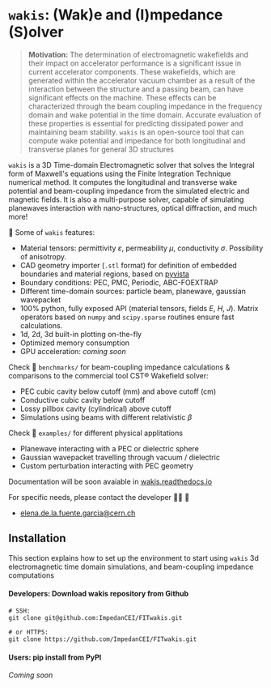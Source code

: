 # `wakis`: (Wak)e and (I)mpedance (S)olver

> **Motivation:** The determination of electromagnetic wakefields and their impact on accelerator performance is a significant issue in current accelerator components. These wakefields, which are generated within the accelerator vacuum chamber as a result of the interaction between the structure and a passing beam, can have significant effects on the machine. 
These effects can be characterized through the beam coupling impedance in the frequency domain and wake potential in the time domain. Accurate evaluation of these properties is essential for predicting dissipated power and maintaining beam stability. 
`wakis` is an open-source tool that can compute wake potential and impedance for both longitudinal and transverse planes for general 3D structures

`wakis` is a 3D Time-domain Electromagnetic solver that solves the Integral form of Maxwell's equations using the Finite Integration Technique numerical method. It computes the longitudinal and transverse wake potential and beam-coupling impedance from the simulated electric and magnetic fields. It is also a multi-purpose solver, capable of simulating planewaves interaction with nano-structures, optical diffraction, and much more!

:rocket: Some of `wakis` features:
* Material tensors: permittivity $\varepsilon$, permeability $\mu$, conductivity $\sigma$. Possibility of anisotropy.
* CAD geometry importer (`.stl` format) for definition of embedded boundaries and material regions, based on [pyvista](https://github.com/pyvista/pyvista) 
* Boundary conditions: PEC, PMC, Periodic, ABC-FOEXTRAP
* Different time-domain sources: particle beam, planewave, gaussian wavepacket
* 100% python, fully exposed API (material tensors, fields $E$, $H$, $J$). Matrix operators based on `numpy` and `scipy.sparse` routines ensure fast calculations.
* 1d, 2d, 3d built-in plotting on-the-fly
* Optimized memory consumption
* GPU acceleration: _coming soon_

Check :file_folder: `benchmarks/` for beam-coupling impedance calculations & comparisons to the commercial tool CST® Wakefield solver:
* PEC cubic cavity below cutoff (mm) and above cutoff (cm)
* Conductive cubic cavity below cutoff
* Lossy pillbox cavity (cylindrical) above cutoff
* Simulations using beams with different relativistic $\beta$

Check :file_folder: `examples/` for different physical applitations
* Planewave interacting with a PEC or dielectric sphere
* Gaussian wavepacket travelling through vacuum / dielectric
* Custom perturbation interacting with PEC geometry

Documentation will be soon avaiable in [wakis.readthedocs.io]()

For specific needs, please contact the developer :woman_technologist: :wave:
* elena.de.la.fuente.garcia@cern.ch

## Installation
This section explains how to set up the environment to start using `wakis` 3d electromagnetic time domain simulations, and beam-coupling impedance computations

#### Developers: Download wakis repository from Github
```
# SSH:
git clone git@github.com:ImpedanCEI/FITwakis.git

# or HTTPS:
git clone https://github.com/ImpedanCEI/FITwakis.git
```

#### Users: pip install from PyPI

_Coming soon_



